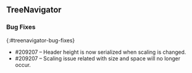 ## TreeNavigator

### Bug Fixes
{:#treenavigator-bug-fixes}

* #209207 – Header height is now serialized when scaling is changed.
* #209207 – Scaling issue related with size and space will no longer occur.
